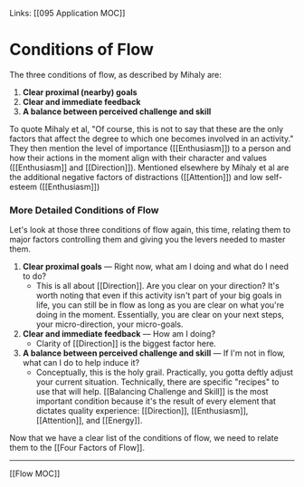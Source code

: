 Links: [[095 Application MOC]]
# Conditions of Flow
The three conditions of flow, as described by Mihaly are:

1. **Clear proximal (nearby) goals**
2. **Clear and immediate feedback**
3. **A balance between perceived challenge and skill**

To quote Mihaly et al, "Of course, this is not to say that these are the only factors that affect the degree to which one becomes involved in an activity." They then mention the level of importance ([[Enthusiasm]]) to a person and how their actions in the moment align with their character and values ([[Enthusiasm]] and [[Direction]]). Mentioned elsewhere by Mihaly et al are the additional negative factors of distractions ([[Attention]]) and low self-esteem ([[Enthusiasm]])

### More Detailed Conditions of Flow

Let's look at those three conditions of flow again, this time, relating them to major factors controlling them and giving you the levers needed to master them.

1. **Clear proximal goals** — Right now, what am I doing and what do I need to do?
   - This is all about [[Direction]]. Are you clear on your direction? It's worth noting that even if this activity isn't part of your big goals in life, you can still be in flow as long as you are clear on what you're doing in the moment. Essentially, you are clear on your next steps, your micro-direction, your micro-goals.
2. **Clear and immediate feedback** — How am I doing?
   - Clarity of [[Direction]] is the biggest factor here.
3. **A balance between perceived challenge and skill** — If I'm not in flow, what can I do to help induce it?  
   - Conceptually, this is the holy grail. Practically, you gotta deftly adjust your current situation. Technically, there are specific "recipes" to use that will help. [[Balancing Challenge and Skill]] is the most important condition because it's the result of every element that dictates quality experience: [[Direction]], [[Enthusiasm]], [[Attention]], and [[Energy]]. 

Now that we have a clear list of the conditions of flow, we need to relate them to the [[Four Factors of Flow]]. 

---
[[Flow MOC]]
